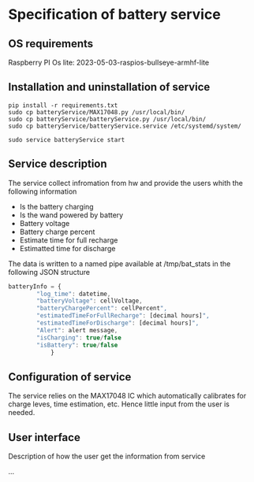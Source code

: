 # Specification of battery service

## OS requirements

Raspberry PI Os lite:  2023-05-03-raspios-bullseye-armhf-lite

## Installation and uninstallation of service

```
pip install -r requirements.txt
sudo cp batteryService/MAX17048.py /usr/local/bin/
sudo cp batteryService/batteryService.py /usr/local/bin/
sudo cp batteryService/batteryService.service /etc/systemd/system/

sudo service batteryService start
```


## Service description

The service collect infromation from hw and provide the users whith the following information

- Is the battery charging
- Is the wand powered by battery
- Battery voltage
- Battery charge percent
- Estimate time for full recharge
- Estimatted time for discharge

The data is written to a named pipe available at /tmp/bat_stats in the following JSON structure 
```javascript
batteryInfo = {
        "log_time": datetime,
        "batteryVoltage": cellVoltage,
        "batteryChargePercent": cellPercent",
        "estimatedTimeForFullRecharge": [decimal hours]",
        "estimatedTimeForDischarge": [decimal hours]",
        "Alert": alert message,
        "isCharging": true/false
        "isBattery": true/false
            }         
```
## Configuration of service
The service relies on the MAX17048 IC which automatically calibrates for charge leves, time estimation, etc. Hence little input from the user is needed.

## User interface

Description of how the user get the information from service

...

